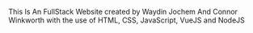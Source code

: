 This Is An FullStack Website created by Waydin Jochem And Connor Winkworth with the use of HTML, CSS, JavaScript, VueJS and NodeJS
